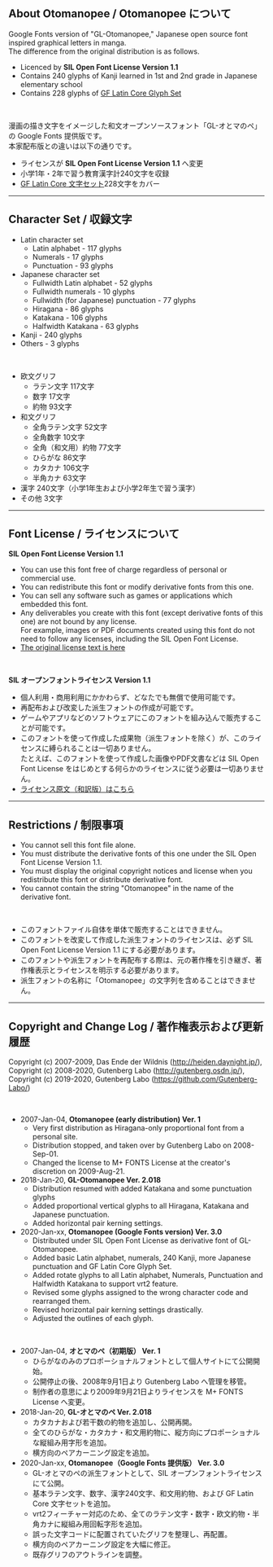 ## About Otomanopee / Otomanopee について

Google Fonts version of "GL-Otomanopee," Japanese open source font inspired graphical letters in manga.  
The difference from the original distribution is as follows.

* Licenced by **SIL Open Font License Version 1.1**
* Contains 240 glyphs of Kanji learned in 1st and 2nd grade in Japanese elementary school
* Contains 228 glyphs of [GF Latin Core Glyph Set](https://github.com/googlefonts/gftools/blob/master/Lib/gftools/encodings/latin_unique-glyphs.nam)

<br/>

漫画の描き文字をイメージした和文オープンソースフォント「GL-オとマのペ」の Google Fonts 提供版です。  
本家配布版との違いは以下の通りです。

* ライセンスが **SIL Open Font License Version 1.1** へ変更
* 小学1年・2年で習う教育漢字計240文字を収録
* [GF Latin Core 文字セット](https://github.com/googlefonts/gftools/blob/master/Lib/gftools/encodings/latin_unique-glyphs.nam)228文字をカバー

******

## Character Set / 収録文字

* Latin character set
	* Latin alphabet - 117 glyphs
	* Numerals - 17 glyphs
	* Punctuation - 93 glyphs
* Japanese character set
	* Fullwidth Latin alphabet - 52 glyphs
	* Fullwidth numerals - 10 glyphs
	* Fullwidth (for Japanese) punctuation - 77 glyphs
	* Hiragana - 86 glyphs
	* Katakana - 106 glyphs
	* Halfwidth Katakana - 63 glyphs
* Kanji - 240 glyphs
* Others - 3 glyphs

<br/>

* 欧文グリフ
	* ラテン文字 117文字
	* 数字 17文字
	* 約物 93文字
* 和文グリフ
	* 全角ラテン文字 52文字
	* 全角数字 10文字
	* 全角（和文用）約物 77文字
	* ひらがな 86文字
	* カタカナ 106文字
	* 半角カナ 63文字
* 漢字 240文字（小学1年生および小学2年生で習う漢字）
* その他 3文字

******

## Font License / ライセンスについて

**SIL Open Font License Version 1.1**

* You can use this font free of charge regardless of personal or commercial use.
* You can redistribute this font or modify derivative fonts from this one.
* You can sell any software such as games or applications which embedded this font.
* Any deliverables you create with this font (except derivative fonts of this one) are not bound by any license.  
For example, images or PDF documents created using this font do not need to follow any licenses, including the SIL Open Font License.
* [The original license text is here](https://scripts.sil.org/OFL)

<br/>

**SIL オープンフォントライセンス Version 1.1**

* 個人利用・商用利用にかかわらず、どなたでも無償で使用可能です。
* 再配布および改変した派生フォントの作成が可能です。
* ゲームやアプリなどのソフトウェアにこのフォントを組み込んで販売することが可能です。
* このフォントを使って作成した成果物（派生フォントを除く）が、このライセンスに縛られることは一切ありません。  
たとえば、このフォントを使って作成した画像やPDF文書などは SIL Open Font License をはじめとする何らかのライセンスに従う必要は一切ありません。
* [ライセンス原文（和訳版）はこちら](https://ja.osdn.net/projects/opensource/wiki/SIL_Open_Font_License_1.1)

******

## Restrictions / 制限事項

* You cannot sell this font file alone.
* You must distribute the derivative fonts of this one under the SIL Open Font License Version 1.1.
* You must display the original copyright notices and license when you redistribute this font or distribute derivative font.
* You cannot contain the string "Otomanopee" in the name of the derivative font.

<br/>

* このフォントファイル自体を単体で販売することはできません。
* このフォントを改変して作成した派生フォントのライセンスは、必ず SIL Open Font License Version 1.1 にする必要があります。
* このフォントや派生フォントを再配布する際は、元の著作権を引き継ぎ、著作権表示とライセンスを明示する必要があります。
* 派生フォントの名称に「Otomanopee」の文字列を含めることはできません。

******

## Copyright and Change Log / 著作権表示および更新履歴

Copyright (c) 2007-2009, Das Ende der Wildnis (http://heiden.daynight.jp/),  
Copyright (c) 2008-2020, Gutenberg Labo (http://gutenberg.osdn.jp/),  
Copyright (c) 2019-2020, Gutenberg Labo (https://github.com/Gutenberg-Labo/)

<br/>

* 2007-Jan-04, **Otomanopee (early distribution) Ver. 1**
	* Very first distribution as Hiragana-only proportional font from a personal site.
	* Distribution stopped, and taken over by Gutenberg Labo on 2008-Sep-01.
	* Changed the license to M+ FONTS License at the creator's discretion on 2009-Aug-21.
* 2018-Jan-20, **GL-Otomanopee Ver. 2.018**
	* Distribution resumed with added Katakana and some punctuation glyphs
	* Added proportional vertical glyphs to all Hiragana, Katakana and Japanese punctuation.
	* Added horizontal pair kerning settings.
* 2020-Jan-xx, **Otomanopee (Google Fonts version) Ver. 3.0**  
	* Distributed under SIL Open Font License as derivative font of GL-Otomanopee.
	* Added basic Latin alphabet, numerals, 240 Kanji, more Japanese punctuation and GF Latin Core Glyph Set.
	* Added rotate glyphs to all Latin alphabet, Numerals, Punctuation and Halfwidth Katakana to support vrt2 feature.
	* Revised some glyphs assigned to the wrong character code and rearranged them.
	* Revised horizontal pair kerning settings drastically.
	* Adjusted the outlines of each glyph.

<br/>

* 2007-Jan-04, **オとマのペ（初期版） Ver. 1**
	* ひらがなのみのプロポーショナルフォントとして個人サイトにて公開開始。
	* 公開停止の後、2008年9月1日より Gutenberg Labo へ管理を移管。
	* 制作者の意思により2009年9月21日よりライセンスを M+ FONTS License へ変更。
* 2018-Jan-20, **GL-オとマのペ Ver. 2.018**
	* カタカナおよび若干数の約物を追加し、公開再開。
	* 全てのひらがな・カタカナ・和文用約物に、縦方向にプロポーショナルな縦組み用字形を追加。
	* 横方向のペアカーニング設定を追加。
* 2020-Jan-xx, **Otomanopee（Google Fonts 提供版） Ver. 3.0**
	* GL-オとマのペの派生フォントとして、SIL オープンフォントライセンスにて公開。
	* 基本ラテン文字、数字、漢字240文字、和文用約物、および GF Latin Core 文字セットを追加。
	* vrt2フィーチャー対応のため、全てのラテン文字・数字・欧文約物・半角カナに縦組み用回転字形を追加。
	* 誤った文字コードに配置されていたグリフを整理し、再配置。
	* 横方向のペアカーニング設定を大幅に修正。
	* 既存グリフのアウトラインを調整。
